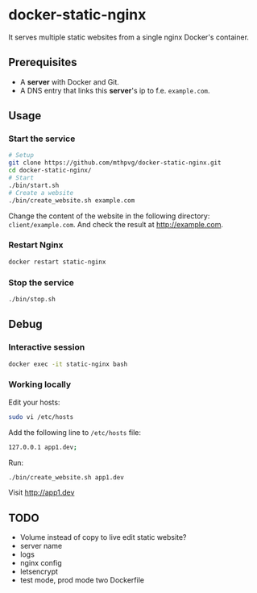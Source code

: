 # docker-static-nginx

It serves multiple static websites from a single nginx Docker's container.

## Prerequisites
- A **server** with Docker and Git.
- A DNS entry that links this **server**'s ip to f.e. `example.com`.

## Usage

### Start the service

```bash
# Setup
git clone https://github.com/mthpvg/docker-static-nginx.git
cd docker-static-nginx/
# Start
./bin/start.sh
# Create a website
./bin/create_website.sh example.com
```
Change the content of the website in the following directory: `client/example.com`. And check the result at http://example.com.

### Restart Nginx
```bash
docker restart static-nginx
```

### Stop the service
```bash
./bin/stop.sh
```

## Debug

### Interactive session
```bash
docker exec -it static-nginx bash
```

### Working locally
Edit your hosts:
```bash
sudo vi /etc/hosts
```
Add the following line to `/etc/hosts` file:
```bash
127.0.0.1 app1.dev;
```
Run:
```bash
./bin/create_website.sh app1.dev
```
Visit http://app1.dev

## TODO
- Volume instead of copy to live edit static website?
- server name
- logs
- nginx config
- letsencrypt
- test mode, prod mode two Dockerfile
